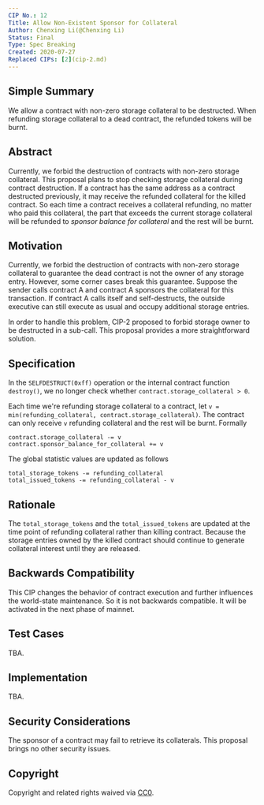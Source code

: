 ```yaml
---
CIP No.: 12
Title: Allow Non-Existent Sponsor for Collateral
Author: Chenxing Li(@Chenxing Li)
Status: Final
Type: Spec Breaking
Created: 2020-07-27
Replaced CIPs: [2](cip-2.md)
---
```


<!--You can leave these HTML comments in your merged CIP and delete the visible duplicate text guides, they will not appear and may be helpful to refer to if you edit it again. This is the suggested template for new CIPs. Note that a CIP number will be assigned by an editor. When opening a pull request to submit your CIP, please use an abbreviated title in the filename, `CIP-draft_title_abbrev.md`. The title should be 44 characters or less.-->

## Simple Summary
<!--"If you can't explain it simply, you don't understand it well enough." Provide a simplified and layman-accessible explanation of the CIP.-->
We allow a contract with non-zero storage collateral to be destructed. When refunding storage collateral to a dead contract, the refunded tokens will be burnt.

## Abstract
<!--A short (~200 word) description of the technical issue being addressed.-->
Currently, we forbid the destruction of contracts with non-zero storage collateral. This proposal plans to stop checking storage collateral during contract destruction. If a contract has the same address as a contract destructed previously, it may receive the refunded collateral for the killed contract. So each time a contract receives a collateral refunding, no matter who paid this collateral, the part that exceeds the current storage collateral will be refunded to *sponsor balance for collateral* and the rest will be burnt.

## Motivation
<!--The motivation is critical for CIPs that want to change the Conflux protocol. It should clearly explain why the existing protocol specification is inadequate to address the problem that the CIP solves. CIP submissions without sufficient motivation may be rejected outright.-->
Currently, we forbid the destruction of contracts with non-zero storage collateral to guarantee the dead contract is not the owner of any storage entry. However, some corner cases break this guarantee. Suppose the sender calls contract A and contract A sponsors the collateral for this transaction. If contract A calls itself and self-destructs, the outside executive can still execute as usual and occupy additional storage entries.

In order to handle this problem, CIP-2 proposed to forbid storage owner to be destructed in a sub-call. This proposal provides a more straightforward solution.

## Specification
<!--The technical specification should describe the syntax and semantics of any new feature. The specification should be detailed enough to allow competing, interoperable implementations for any of the current Conflux platforms ([conflux-rust](https://github.com/Conflux-Chain/conflux-rust)).-->

In the `SELFDESTRUCT(0xff)` operation or the internal contract function `destroy()`, we no longer check whether `contract.storage_collateral > 0`.

Each time we're refunding storage collateral to a contract, let `v = min(refunding_collateral, contract.storage_collateral)`. The contract can only receive `v` refunding collateral and the rest will be burnt. Formally

```
contract.storage_collateral -= v
contract.sponsor_balance_for_collateral += v
```

The global statistic values are updated as follows
```
total_storage_tokens -= refunding_collateral
total_issued_tokens -= refunding_collateral - v
```

## Rationale
<!--The rationale fleshes out the specification by describing what motivated the design and why particular design decisions were made. It should describe alternate designs that were considered and related work, e.g. how the feature is supported in other languages. The rationale may also provide evidence of consensus within the community, and should discuss important objections or concerns raised during discussion.-->

The `total_storage_tokens` and the `total_issued_tokens` are updated at the time point of refunding collateral rather than killing contract. Because the storage entries owned by the killed contract should continue to generate collateral interest until they are released.

## Backwards Compatibility
<!--All CIPs that introduce backwards incompatibilities must include a section describing these incompatibilities and their severity. The CIP must explain how the author proposes to deal with these incompatibilities. CIP submissions without a sufficient backwards compatibility treatise may be rejected outright.-->
This CIP changes the behavior of contract execution and further influences the world-state maintenance. So it is not backwards compatible. It will be activated in the next phase of mainnet.

## Test Cases
<!--Test cases for an implementation are mandatory for CIPs that are affecting consensus changes. Other CIPs can choose to include links to test cases if applicable.-->
TBA.

## Implementation
<!--The implementations must be completed before any CIP is given status "Final", but it need not be completed before the CIP is accepted. While there is merit to the approach of reaching consensus on the specification and rationale before writing code, the principle of "rough consensus and running code" is still useful when it comes to resolving many discussions of API details.-->
TBA.

## Security Considerations
<!--All CIPs must contain a section that discusses the security implications/considerations relevant to the proposed change. Include information that might be important for security discussions, surfaces risks and can be used throughout the life cycle of the proposal. E.g. include security-relevant design decisions, concerns, important discussions, implementation-specific guidance and pitfalls, an outline of threats and risks and how they are being addressed. CIP submissions missing the "Security Considerations" section will be rejected. a CIP cannot proceed to status "Final" without a Security Considerations discussion deemed sufficient by the reviewers.-->
The sponsor of a contract may fail to retrieve its collaterals. This proposal brings no other security issues.

## Copyright
Copyright and related rights waived via [CC0](https://creativecommons.org/publicdomain/zero/1.0/).
